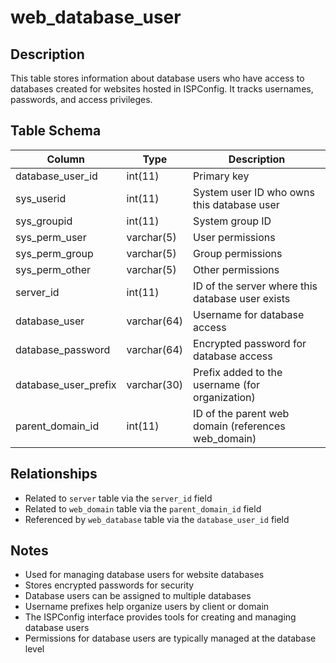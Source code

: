 # web_database_user

## Description
This table stores information about database users who have access to databases created for websites hosted in ISPConfig. It tracks usernames, passwords, and access privileges.

## Table Schema
| Column | Type | Description |
|--------|------|-------------|
| database_user_id | int(11) | Primary key |
| sys_userid | int(11) | System user ID who owns this database user |
| sys_groupid | int(11) | System group ID |
| sys_perm_user | varchar(5) | User permissions |
| sys_perm_group | varchar(5) | Group permissions |
| sys_perm_other | varchar(5) | Other permissions |
| server_id | int(11) | ID of the server where this database user exists |
| database_user | varchar(64) | Username for database access |
| database_password | varchar(64) | Encrypted password for database access |
| database_user_prefix | varchar(30) | Prefix added to the username (for organization) |
| parent_domain_id | int(11) | ID of the parent web domain (references web_domain) |

## Relationships
- Related to `server` table via the `server_id` field
- Related to `web_domain` table via the `parent_domain_id` field
- Referenced by `web_database` table via the `database_user_id` field

## Notes
- Used for managing database users for website databases
- Stores encrypted passwords for security
- Database users can be assigned to multiple databases
- Username prefixes help organize users by client or domain
- The ISPConfig interface provides tools for creating and managing database users
- Permissions for database users are typically managed at the database level
